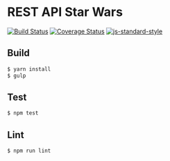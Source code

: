 # REST API Star Wars

[![Build Status](https://travis-ci.com/eduhrcastro/node-api-star-wars.svg?branch=master)](https://travis-ci.com/eduhrcastro/node-api-star-wars) [![Coverage Status](https://coveralls.io/repos/github/eduhrcastro/node-api-star-wars/badge.svg?branch=master)](https://coveralls.io/github/eduhrcastro/node-api-star-wars?branch=master) [![js-standard-style](https://img.shields.io/badge/code%20style-standard-brightgreen.svg)](http://standardjs.com)

## Build

```sh
$ yarn install
$ gulp
```

## Test

```sh
$ npm test
```

## Lint

```sh
$ npm run lint
```
